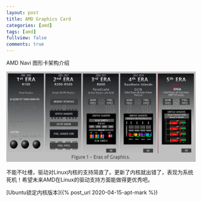 ```yaml
---
layout: post
title: AMD Graphics Card
categories: [amd]
tags: [amd]
fullview: false
comments: true
---
```


AMD Navi 图形卡架构介绍

![Eras of Graphics](/assets/image/AMDErasOfGraphics.jpg)

不能不吐槽，驱动对Linux内核的支持简直了。更新了内核就出错了，表现为系统死机！希望未来AMD在Linux的驱动支持方面能做得更优秀吧。


[Ubuntu锁定内核版本]({% post_url 2020-04-15-apt-mark %})
